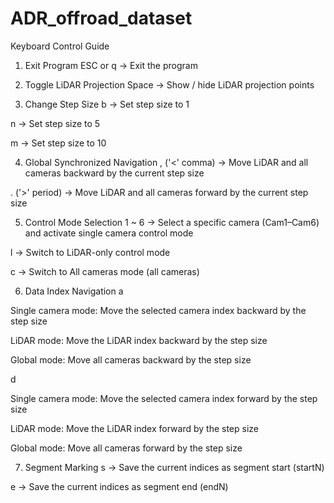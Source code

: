 # ADR_offroad_dataset
Keyboard Control Guide
1. Exit Program
ESC or q → Exit the program

2. Toggle LiDAR Projection
Space → Show / hide LiDAR projection points

3. Change Step Size
b → Set step size to 1

n → Set step size to 5

m → Set step size to 10

4. Global Synchronized Navigation
, ('<' comma) → Move LiDAR and all cameras backward by the current step size

. ('>' period) → Move LiDAR and all cameras forward by the current step size

5. Control Mode Selection
1 ~ 6 → Select a specific camera (Cam1–Cam6) and activate single camera control mode

l → Switch to LiDAR-only control mode

c → Switch to All cameras mode (all cameras)

6. Data Index Navigation
a

Single camera mode: Move the selected camera index backward by the step size

LiDAR mode: Move the LiDAR index backward by the step size

Global mode: Move all cameras backward by the step size

d

Single camera mode: Move the selected camera index forward by the step size

LiDAR mode: Move the LiDAR index forward by the step size

Global mode: Move all cameras forward by the step size

7. Segment Marking
s → Save the current indices as segment start (startN)

e → Save the current indices as segment end (endN)